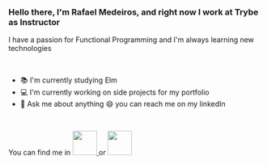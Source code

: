 ### Hello there, I'm **Rafael Medeiros**,  and right now I work at Trybe as Instructor

I have a passion for Functional Programming and I'm always learning new technologies

<br>

- 📚 I'm currently studying Elm
- 💻 I'm currently working on side projects for my portfolio
- 💬 Ask me about anything :smile: you can reach me on my linkedIn

<br>

You can find me in
<a href="https://github.com/RafaelMedeirosGomes" target="_blank">
  <img src="https://cdn.iconscout.com/icon/free/png-256/github-108-438008.png" width="48px" height="48px">
</a>
or
<a href="https://www.linkedin.com/in/rafael-medeiros-gomes/" target="_blank">
  <img src="https://i.ibb.co/Kx2GSrT/linkedin.png" width="48px" height="48px">
</a>
